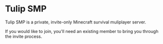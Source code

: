 # Tulip SMP

Tulip SMP is a private, invite-only Minecraft survival muliplayer server.

If you would like to join, you'll need an existing member to bring you through the invite process.
